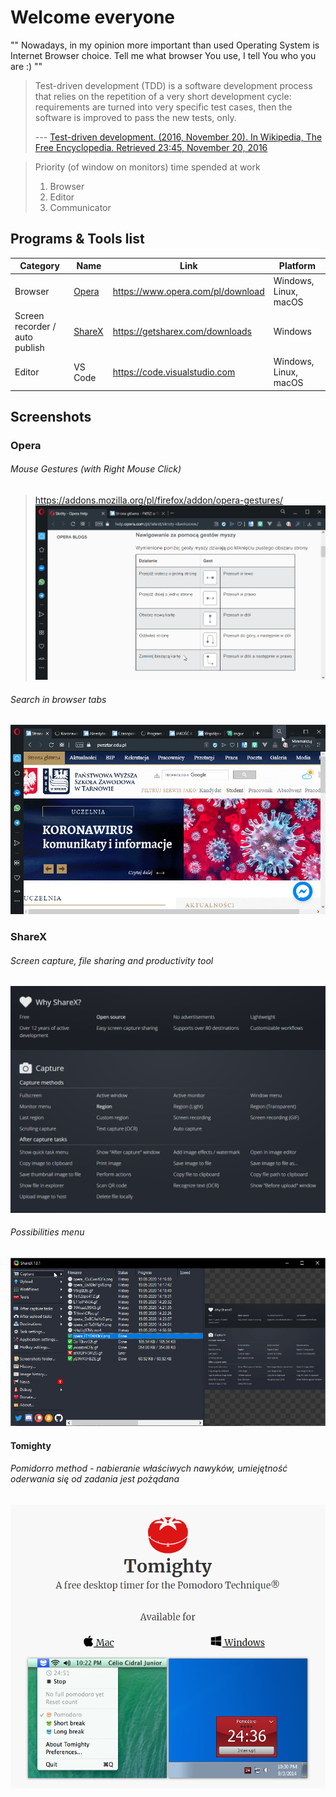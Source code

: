 # Welcome everyone
"" Nowadays, in my opinion more important than used Operating System is Internet Browser choice. Tell me what browser You use, I tell You who you are :) "" 

> Test-driven development (TDD) is a software development process that relies on the repetition of a very short development cycle: requirements are turned into very specific test cases, then the software is improved to pass the new tests, only. 
>
> --- [Test-driven development. (2016, November 20). In Wikipedia, The Free Encyclopedia. Retrieved 23:45, November 20, 2016](https://en.wikipedia.org/w/index.php?title=Test-driven_development&oldid=750634597)


> Priority (of window on monitors) time spended at work
> 1. Browser
> 2. Editor
> 3. Communicator

## Programs & Tools list
| Category                      | Name    | Link                                                       | Platform              |
|-------------------------------|---------|------------------------------------------------------------|-----------------------|
| Browser                       | [Opera](#opera)   | https://www.opera.com/pl/download | Windows, Linux, macOS |
| Screen recorder / auto publish| [ShareX](#ShareX)   | https://getsharex.com/downloads                           | Windows               |
| Editor                        | VS Code | https://code.visualstudio.com                              | Windows, Linux, macOS |

## Screenshots

### Opera

###### Mouse Gestures (with Right Mouse Click) 
> https://addons.mozilla.org/pl/firefox/addon/opera-gestures/
![ddd](docs/operaclose.gif)

###### Search in browser tabs
![why](docs/operatabs.gif)

### ShareX 

###### Screen capture, file sharing and productivity tool
![why](docs/whysharex.png)

###### Possibilities menu
![why](docs/sharex.gif)


#### Tomighty 
###### Pomidorro method - nabieranie właściwych nawyków, umiejętność oderwania się od zadania jest pożądana
![why](docs/tomighty.png)
